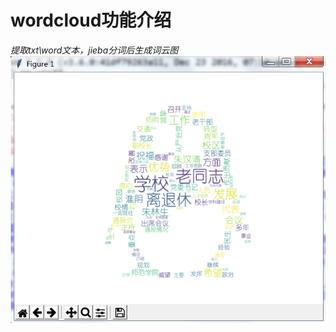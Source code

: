 # wordcloud功能介绍
*提取txt\word文本，jieba分词后生成词云图*
![image](https://github.com/ivanwhaf/wordcloud/blob/master/Resources/wd.png)
